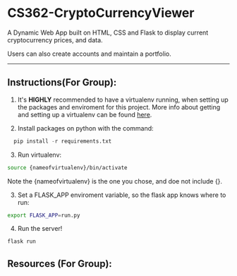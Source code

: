 # CS362-CryptoCurrencyViewer
A Dynamic Web App built on HTML, CSS and Flask to display current cryptocurrency prices, and data.

Users can also create accounts and maintain a portfolio.

---

## Instructions(For Group):

1. It's **HIGHLY** recommended to have a virtualenv running, when setting up the packages and enviroment for this project. More info about getting and setting up a virtualenv can be found  [here](http://docs.python-guide.org/en/latest/dev/virtualenvs/#lower-level-virtualenv).

2. Install packages on python with the command:
  ``` py
    pip install -r requirements.txt
  ```

3. Run virtualenv:
``` BASH
source {nameofvirtualenv}/bin/activate
```
Note the {nameofvirtualenv} is the one you chose, and doe not include {}.

3. Set a FLASK_APP enviroment variable, so the flask app knows where to run:
``` BASH
export FLASK_APP=run.py
```

4. Run the server!
``` BASH
flask run
```

## Resources (For Group):
